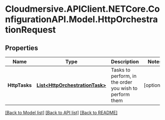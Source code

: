 # Cloudmersive.APIClient.NETCore.ConfigurationAPI.Model.HttpOrchestrationRequest
## Properties

Name | Type | Description | Notes
------------ | ------------- | ------------- | -------------
**HttpTasks** | [**List&lt;HttpOrchestrationTask&gt;**](HttpOrchestrationTask.md) | Tasks to perform, in the order you wish to perform them | [optional] 

[[Back to Model list]](../README.md#documentation-for-models) [[Back to API list]](../README.md#documentation-for-api-endpoints) [[Back to README]](../README.md)

